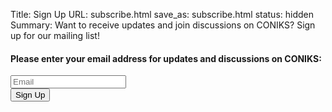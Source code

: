 Title: Sign Up
URL: subscribe.html
save_as: subscribe.html
status: hidden
Summary: Want to receive updates and join discussions on CONIKS? Sign up for our mailing list!

<h4>Please enter your email address for updates and discussions on CONIKS:</h4>
<form class="form-horizontal" action="https://lists.cs.princeton.edu/mailman/subscribe/coniks">
      <div class="form-group">
        <div class="col-sm-6">
        <input class="form-control" id="inputEmail" placeholder="Email" type="text" name="email" required>
        </div>
      </div>
      <div class="form-group">
        <div class="col-sm-2">
        <button type="submit" class="btn btn-success">Sign Up</button>
        </div>
      </div>
</form>